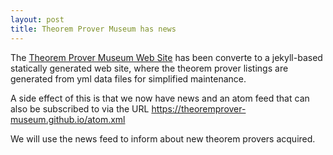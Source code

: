 ```yaml
---
layout: post
title: Theorem Prover Museum has news
---
```

The [Theorem Prover Museum Web Site](http://theoremprover-museum.github.io) has been
converte to a jekyll-based statically generated web site, where the theorem prover
listings are generated from yml data files for simplified maintenance.

A side effect of this is that we now have news and an atom feed that  can also be
subscribed to via the URL https://theoremprover-museum.github.io/atom.xml

We will use the news feed to inform about new theorem provers acquired. 











